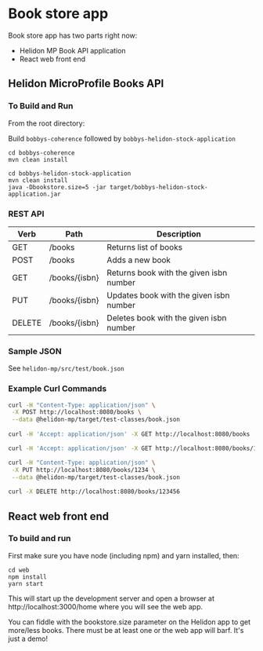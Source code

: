 # Book store app

Book store app has two parts right now: 

* Helidon MP Book API application
* React web front end


## Helidon MicroProfile Books API 

### To Build and Run

From the root directory: 

Build `bobbys-coherence` followed by `bobbys-helidon-stock-application`  
```
cd bobbys-coherence
mvn clean install
```
```
cd bobbys-helidon-stock-application
mvn clean install
java -Dbookstore.size=5 -jar target/bobbys-helidon-stock-application.jar
```

### REST API

|Verb|Path|Description
|----|----|-----------|
|GET|/books|Returns list of books|
|POST|/books|Adds a new book|
|GET|/books/{isbn}|Returns book with the given isbn number|
|PUT|/books/{isbn}|Updates book with the given isbn number|
|DELETE|/books/{isbn}|Deletes book with the given isbn number|

### Sample JSON

See `helidon-mp/src/test/book.json`

### Example Curl Commands

```bash
curl -H "Content-Type: application/json" \
 -X POST http://localhost:8080/books \
 --data @helidon-mp/target/test-classes/book.json 
 
curl -H 'Accept: application/json' -X GET http://localhost:8080/books

curl -H 'Accept: application/json' -X GET http://localhost:8080/books/123456

curl -H "Content-Type: application/json" \
 -X PUT http://localhost:8080/books/1234 \
 --data @helidon-mp/target/test-classes/book.json 
 
curl -X DELETE http://localhost:8080/books/123456
```

## React web front end

### To build and run

First make sure you have node (including npm) and yarn installed, then:

```
cd web
npm install 
yarn start
```

This will start up the development server and open a browser at http://localhost:3000/home
where you will see the web app. 

You can fiddle with the bookstore.size parameter on the Helidon app to get more/less books. 
There must be at least one or the web app will barf.  It's just a demo! 

